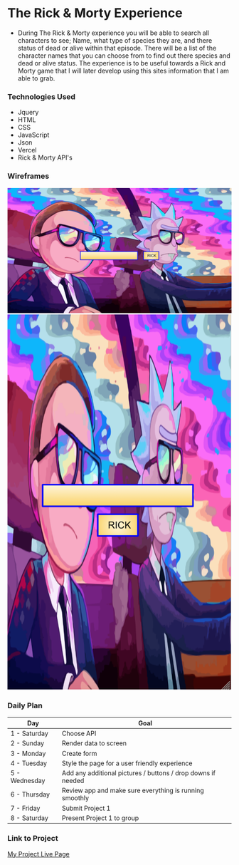
# The Rick & Morty Experience

- During The Rick & Morty experience you will be able to search all characters to see; Name, what type of species they are, and there status of dead or alive within that episode. There will be a list of the character names that you can choose from to find out there species and dead or alive status. The experience is to be useful towards a Rick and Morty game that I will later develop using this sites information that I am able to grab.  

### Technologies Used

- Jquery
- HTML
- CSS
- JavaScript
- Json
- Vercel
- Rick & Morty API's

### Wireframes

![Some text](public/images/Morty.png)
![Some text](public/images/Rick.png)

### Daily Plan

| Day | Goal |
|-----|------|
| 1 - Saturday| Choose API |
| 2 - Sunday  | Render data to screen |
| 3 - Monday  | Create form |
| 4 - Tuesday  | Style the page for a user friendly experience |
| 5 - Wednesday  | Add any additional pictures / buttons / drop downs if needed|
| 6 - Thursday  | Review app and make sure everything is running smoothly |
| 7 - Friday | Submit Project 1 |
| 8 - Saturday | Present Project 1 to group 


### Link to Project
[My Project Live Page](https://project-1-wheat.vercel.app/)